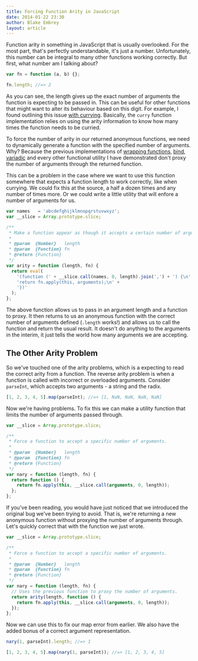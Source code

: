 ```yaml
---
title: Forcing Function Arity in JavaScript
date: 2014-01-22 23:30
author: Blake Embrey
layout: article
---
```


Function arity in something in JavaScript that is usually overlooked. For the most part, that's perfectly understandable, it's just a number. Unfortunately, this number can be integral to many other functions working correctly. But first, what number am I talking about?

```javascript
var fn = function (a, b) {};

fn.length; //=> 2
```

As you can see, the length gives up the exact number of arguments the function is expecting to be passed in. This can be useful for other functions that might want to alter its behaviour based on this digit. For example, I found outlining this issue [with currying](http://raganwald.com/2013/03/21/arity-and-partial-function-application.html). Basically, the `curry` function implementation relies on using the arity information to know how many times the function needs to be curried.

To force the number of arity in our returned anonymous functions, we need to dynamically generate a function with the specified number of arguments. Why? Because the previous implementations of [wrapping functions](http://blakeembrey.com/articles/wrapping-javascript-functions/), [bind](http://blakeembrey.com/articles/javascript-bind-function/), [variadic](http://blakeembrey.com/articles/javascript-variadic-function/) and every other functional utility I have demonstrated don't proxy the number of arguments through the returned function.

This can be a problem in the case where we want to use this function somewhere that expects a function length to work correctly, like when currying. We could fix this at the source, a half a dozen times and any number of times more. Or we could write a little utility that will enfore a number of arguments for us.

```javascript
var names   = 'abcdefghijklmnopqrstuvwxyz';
var __slice = Array.prototype.slice;

/**
 * Make a function appear as though it accepts a certain number of arguments.
 *
 * @param  {Number}   length
 * @param  {Function} fn
 * @return {Function}
 */
var arity = function (length, fn) {
  return eval(
    '(function (' + __slice.call(names, 0, length).join(',') + ') {\n' +
    'return fn.apply(this, arguments);\n' +
    '})'
  );
};
```

The above function allows us to pass in an argument length and a function to proxy. It then returns to us an anonymous function with the correct number of arguments defined (`.length` works!) and allows us to call the function and return the usual result. It doesn't do anything to the arguments in the interim, it just tells the world how many arguments we are accepting.

## The Other Arity Problem

So we've touched one of the arity problems, which is a expecting to read the correct arity from a function. The reverse arity problem is when a function is called with incorrect or overloaded arguments. Consider `parseInt`, which accepts two arguments - a string and the radix.

```javascript
[1, 2, 3, 4, 5].map(parseInt); //=> [1, NaN, NaN, NaN, NaN]
```

Now we're having problems. To fix this we can make a utility function that limits the number of arguments passed through.

```javascript
var __slice = Array.prototype.slice;

/**
 * Force a function to accept a specific number of arguments.
 *
 * @param  {Number}   length
 * @param  {Function} fn
 * @return {Function}
 */
var nary = function (length, fn) {
  return function () {
    return fn.apply(this, __slice.call(arguments, 0, length));
  };
};
```

If you've been reading, you would have just noticed that we introduced the original bug we've been trying to avoid. That is, we're returning a new anonymous function without proxying the number of arguments through. Let's quickly correct that with the function we just wrote.

```javascript
var __slice = Array.prototype.slice;

/**
 * Force a function to accept a specific number of arguments.
 *
 * @param  {Number}   length
 * @param  {Function} fn
 * @return {Function}
 */
var nary = function (length, fn) {
  // Uses the previous function to proxy the number of arguments.
  return arity(length, function () {
    return fn.apply(this, __slice.call(arguments, 0, length));
  });
};
```

Now we can use this to fix our map error from earlier. We also have the added bonus of a correct argument representation.

```javascript
nary(1, parseInt).length; //=> 1

[1, 2, 3, 4, 5].map(nary(1, parseInt)); //=> [1, 2, 3, 4, 5]
```
